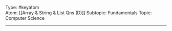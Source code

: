 Type: #keyatom  
Atom: [[Array & String & List Qns (D)]]
Subtopic: Fundamentals
Topic: Computer Science

----
